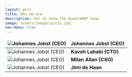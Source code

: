```yaml
---
layout: post
title: Who we are
description: Get to know the QuantaMAP team
image: assets/images/pic11.jpg
nav-menu: true
---
```


<style>
td, th {
   border: none!important;
}
</style>

|![Johannes Jobst (CEO)](/assets/images/pic07.jpg) | **Johannes Jobst (CEO)**|
|---|---|
|![Johannes Jobst (CEO)](/assets/images/pic07.jpg) | **Kaveh Lahabi (CTO)**|
|![Johannes Jobst (CEO)](/assets/images/pic07.jpg) | **Milan Allan (CSO)**|
|![Johannes Jobst (CEO)](/assets/images/pic07.jpg) | **Jimi de Haan**|
